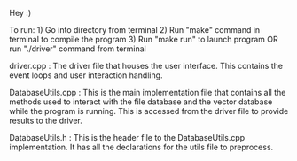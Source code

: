 Hey :)

To run:
    1) Go into directory from terminal
    2) Run "make" command in terminal to compile the program
    3) Run "make run" to launch program OR run "./driver" command from terminal

driver.cpp :
    The driver file that houses the user interface. This contains the event loops and user interaction handling.

DatabaseUtils.cpp :
    This is the main implementation file that contains all the methods used to interact with the file database and the vector database 
    while the program is running. This is accessed from the driver file to provide results to the driver.

DatabaseUtils.h :
    This is the header file to the DatabaseUtils.cpp implementation. It has all the declarations for the utils file to preprocess.


